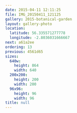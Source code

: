 ```yaml
---
date: 2015-04-11 12:11:25
file: IMG_20150411_121125
gallery: 2015-botanical-garden
layout: gallery-photo
location:
  latitude: 56.335571277778
  longitude: -2.8036031666667
next: a61a2ee
ordering: 13
previous: 4561d65
sizes:
  640w:
    height: 864
    width: 640
  200x200:
    height: 200
    width: 200
  96x96:
    height: 96
    width: 96
title: null
---
```

